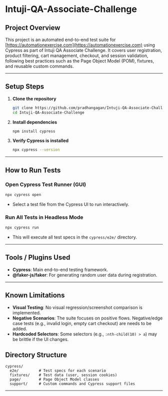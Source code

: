 # Intuji-QA-Associate-Challenge

## Project Overview

This project is an automated end-to-end test suite for [https://automationexercise.com](https://automationexercise.com) using Cypress as part of Intuji QA Associate Challenge. It covers user registration, product filtering, cart management, checkout, and session validation, following best practices such as the Page Object Model (POM), fixtures, and reusable custom commands.

---

## Setup Steps

1. **Clone the repository**

   ```sh
   git clone https://github.com/pradhangagan/Intuji-QA-Associate-Challenge.git
   cd Intuji-QA-Associate-Challenge
   ```

2. **Install dependencies**

   ```sh
   npm install cypress
   ```

3. **Verify Cypress is installed**
   ```sh
   npx cypress --version
   ```

---

## How to Run Tests

### Open Cypress Test Runner (GUI)

```sh
npx cypress open
```

- Select a test file from the Cypress UI to run interactively.

### Run All Tests in Headless Mode

```sh
npx cypress run
```

- This will execute all test specs in the `cypress/e2e/` directory.

---

## Tools / Plugins Used

- **Cypress**: Main end-to-end testing framework.
- **@faker-js/faker**: For generating random user data during registration.

---

## Known Limitations

- **Visual Testing**: No visual regression/screenshot comparison is implemented.
- **Negative Scenarios**: The suite focuses on positive flows. Negative/edge case tests (e.g., invalid login, empty cart checkout) are needs to be added.
- **Hardcoded Selectors**: Some selectors (e.g., `:nth-child(10) > a`) may be brittle if the UI changes.

## Directory Structure

```
cypress/
  e2e/         # Test specs for each scenario
  fixtures/    # Test data (user, session cookies)
  page/        # Page Object Model classes
  support/     # Custom commands and Cypress support files
```

---
